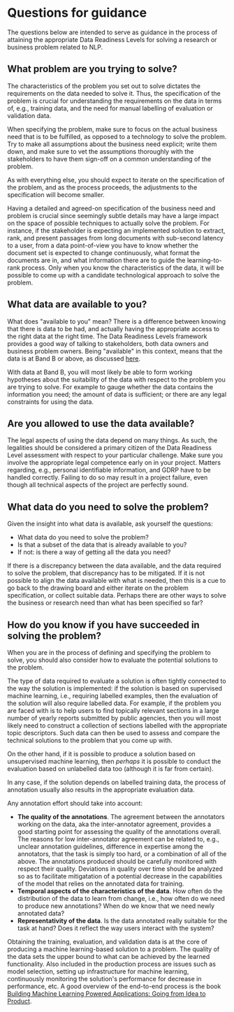 # Questions for guidance

The questions below are intended to serve as guidance in the process of attaining the appropriate Data Readiness Levels for solving
a research or business problem related to NLP.

## What problem are you trying to solve?

The characteristics of the problem you set out to solve dictates the requirements on the data needed to solve it.
Thus, the specification of the problem is crucial for understanding the requirements on the data in terms of, e.g., 
training data, and the need for manual labelling of evaluation or validation data.

When specifying the problem, make sure to focus on the actual business need that is to be fulfilled, as opposed to 
a technology to solve the problem. Try to make all assumptions about the business need explicit; write them down, and
make sure to vet the assumptions thoroughly with the stakeholders to have them sign-off on a common understanding of
the problem.

As with everything else, you should expect to iterate on the specification of the problem, and as the process proceeds,
the adjustments to the specification will become smaller.

Having a detailed and agreed-on specification of the business need and problem is crucial since seemingly subtle details
may have a large impact on the space of possible techniques to actually solve the problem. For instance, if the 
stakeholder is expecting an implemented solution to extract, rank, and present passages from long documents 
with sub-second latency to a user, from a data point-of-view you have to know whether the document set is expected to 
change continuously, what format the documents are in, and what information there are to guide the learning-to-rank
process. Only when you know the characteristics of the data, it will be possible to come up with a candidate 
technological approach to solve the problem.

## What data are available to you?

What does "available to you" mean? There is a difference between knowing that there is data to be had, and actually having
the appropriate access to the right data at the right time. The Data Readiness Levels framework provides a good 
way of talking to stakeholders, both data owners and business problem owners. Being "available" in this context, means
that the data is at Band B or above, as discussed [here](data-readiness-levels.md).

With data at Band B, you will most likely be able to form working hypotheses about the suitability of the data with
respect to the problem you are trying to solve. For example to gauge whether the data contains the information you need;
the amount of data is sufficient; or there are any legal constraints for using the data.


## Are you allowed to use the data available?

The legal aspects of using the data depend on many things. As such, the legalities should be considered a primary citizen
of the Data Readiness Level assessment with respect to your particular challenge. Make sure you involve the appropriate 
legal competence early on in your project. Matters regarding, e.g., personal identifiable information, and 
GDRP have to be handled correctly. Failing to do so may result in a project failure, even though all technical aspects 
of the project are perfectly sound.


## What data do you need to solve the problem?

Given the insight into what data is available, ask yourself the questions: 

* What data do you need to solve the problem?
* Is that a subset of the data that is already available to you?
* If not: is there a way of getting all the data you need?

If there is a discrepancy between the data available, and the data required to solve the problem, that discrepancy
has to be mitigated. If it is not possible to align the data available with what is needed, then this is a cue to
go back to the drawing board and either iterate on the problem specification, or collect suitable data. 
Perhaps there are other ways to solve the business or research need than what has been specified so far?


## How do you know if you have succeeded in solving the problem?

When you are in the process of defining and specifying the problem to solve, you should also consider how to evaluate
the potential solutions to the problem. 

The type of data required to evaluate a solution is often tightly connected to
the way the solution is implemented: if the solution is based on supervised machine learning, i.e., requiring labelled examples, 
then the evaluation of the solution will also require labelled data. For example,
if the problem you are faced with is to help users to find topically relevant sections in a large number of yearly reports
submitted by public agencies, then you will most likely need to construct a collection of sections labelled with the 
appropriate topic descriptors. Such data can then be used to assess and compare the technical solutions to the problem 
that you come up with. 

On the other hand, if it is possible to produce a
solution based on unsupervised machine learning, then *perhaps* it is possible to conduct the evaluation based on 
unlabelled data too (although it is far from certain).

In any case, if the solution depends on labelled training data, the process of annotation usually also results in the 
appropriate evaluation data.

Any annotation effort should take into account:

* **The quality of the annotations**. The agreement between the annotators working on the data, aka the inter-annotator
 agreement, provides a good starting point for assessing the quality of the annotations overall. The reasons 
 for low inter-annotator agreement can be related to, e.g., 
 unclear annotation guidelines, difference in expertise among the annotators, that the task is simply too hard, or a 
 combination of all of the above. The annotations produced should be carefully monitored with respect their quality. 
 Deviations in quality over time should be analyzed so as to facilitate mitigatation of a potential decrease in the capabilities of the
  model that relies on the annotated data for training. 
* **Temporal aspects of the characteristics of the data**. How often do the distribution of the data to learn from change, i.e.,
how often do we need to produce new annotations? When do we know that we need newly annotated data?
* **Representativity of the data**. Is the data annotated really suitable for the task at hand? Does it reflect the way
users interact with the system?

Obtaining the training, evaluation, and validation data is at the core of producing a machine learning-based solution to
a problem. The quality of the data sets the upper bound to what can be achieved by the learned functionality. Also included
in the production process are issues such as model selection, setting up infrastructure for machine learning, continuously
monitoring the solution's performance for decrease in performance, etc. A good overview of the end-to-end process is the 
book [Building Machine Learning Powered Applications: Going from Idea to Product](https://mlpowered.com/book/).



 



